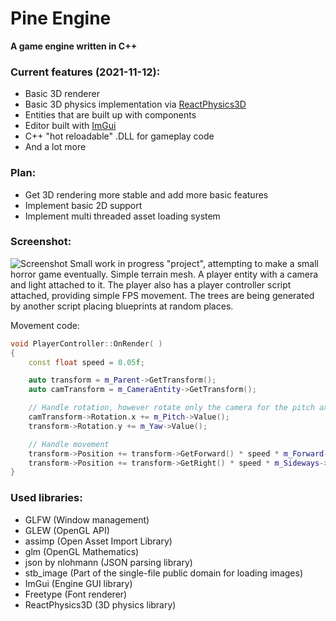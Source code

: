 # Pine Engine
**A game engine written in C++**

### Current features (2021-11-12):
* Basic 3D renderer
* Basic 3D physics implementation via [ReactPhysics3D](https://www.reactphysics3d.com/) 
* Entities that are built up with components
* Editor built with [ImGui](https://github.com/ocornut/imgui)
* C++ "hot reloadable" .DLL for gameplay code
* And a lot more

### Plan:
* Get 3D rendering more stable and add more basic features
* Implement basic 2D support
* Implement multi threaded asset loading system

### Screenshot:
![Screenshot](https://i.imgur.com/qRzcv3e.png)
Small work in  progress "project", attempting to make a small horror game eventually.
Simple terrain mesh. A player entity with a camera and light attached to it. The player also has a player controller
script attached, providing simple FPS movement. The trees are being
generated by another script placing blueprints at random places.

Movement code:
```cpp
void PlayerController::OnRender( )
{
    const float speed = 0.05f;

    auto transform = m_Parent->GetTransform();
    auto camTransform = m_CameraEntity->GetTransform();

    // Handle rotation, however rotate only the camera for the pitch axis
    camTransform->Rotation.x += m_Pitch->Value();
    transform->Rotation.y += m_Yaw->Value();

    // Handle movement
    transform->Position += transform->GetForward() * speed * m_Forward->Value();
    transform->Position += transform->GetRight() * speed * m_Sideways->Value();
}
```

### Used libraries:
* GLFW (Window management)
* GLEW (OpenGL API)
* assimp (Open Asset Import Library)
* glm (OpenGL Mathematics)
* json by nlohmann (JSON parsing library)
* stb_image (Part of the single-file public domain for loading images)
* ImGui (Engine GUI library)
* Freetype (Font renderer)
* ReactPhysics3D (3D physics library)

